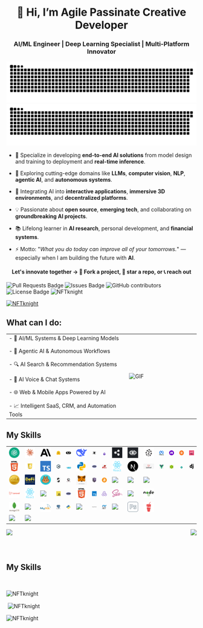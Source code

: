 <h1 align="center" dir="auto">👋 Hi, I’m Agile Passinate Creative Developer</h1>

<p align="center">
  <h3 align="center">AI/ML Engineer | Deep Learning Specialist | Multi-Platform Innovator</h3>

![github contribution grid snake animation](https://raw.githubusercontent.com/nftknight/nftknight/output/github-contribution-grid-snake-dark.svg#gh-dark-mode-only)
![github contribution grid snake animation](https://raw.githubusercontent.com/nftknight/nftknight/output/github-contribution-grid-snake.svg#gh-light-mode-only)

- 🤖 Specialize in developing <strong>end-to-end AI solutions</strong> from model design and training to deployment and <strong>real-time inference</strong>.<br>

- 🧠 Exploring cutting-edge domains like <strong>LLMs</strong>, <strong>computer vision</strong>, <strong>NLP</strong>, <strong>agentic AI</strong>, and <strong>autonomous systems</strong>.<br>

- 🔗 Integrating AI into <strong>interactive applications</strong>, <strong>immersive 3D environments</strong>, and <strong>decentralized platforms</strong>.<br>

- 💡 Passionate about <strong>open source</strong>, <strong>emerging tech</strong>, and collaborating on <strong>groundbreaking AI projects</strong>.<br>

- 📚 Lifelong learner in <strong>AI research</strong>, personal development, and <strong>financial systems</strong>.<br>

- ⚡ Motto: "<em>What you do today can improve all of your tomorrows.</em>" — especially when I am building the future with <strong>AI</strong>.

<h4 align="center">
 Let's innovate together → 🛒 Fork a project, 🌟 star a repo, or 📞 reach out
</h4>
</p>

<img src="https://img.shields.io/github/issues-pr/nftknight/uniswapv3-code" alt="Pull Requests Badge"/> <img src="https://img.shields.io/github/issues/nftknight/uniswapv3-code" alt="Issues Badge"/> <img alt="GitHub contributors" src="https://img.shields.io/github/contributors/nftknight/uniswapv3-code?color=2b9348"> <img src="https://img.shields.io/github/license/nftknight/ReactNative-Expo-OAuth?color=2b9348" alt="License Badge"/> <img src="https://komarev.com/ghpvc/?username=NFTknight&label=Profile%20views&color=0e75b6&style=flat" alt="NFTknight" />

<p align="left"> <a href="https://github.com/nftknight/"><img src="https://github-profile-trophy.vercel.app/?username=nftknight" alt="NFTknight" /></a> </p>

## What can I do:

<table>
  <tr>
  <td width="60%">
  - 🧠 AI/ML Systems & Deep Learning Models
    </br></br>
  - 🤖 Agentic AI & Autonomous Workflows
    </br></br>
  - 🔍 AI Search & Recommendation Systems
    </br></br>
  - 💬 AI Voice & Chat Systems
    </br></br>
  - 🌐 Web & Mobile Apps Powered by AI
    </br></br>
  - 📈 Intelligent SaaS, CRM, and Automation Tools
  </td>
  <td width="35%"><img alt="GIF" src="https://github.com/abhisheknaiidu/abhisheknaiidu/blob/master/code.gif?raw=true" width="100%"/></td>
</table>

## My Skills

<table>
  <tr>
    <td><img src="https://github.com/lucyhunter9411/profile_icon/blob/main/AI/openai.png?raw=true" width="200"></td>
    <td><img src="https://github.com/lucyhunter9411/profile_icon/blob/main/AI/claude.png?raw=true" width="200"></td>
    <td><img src="https://github.com/lucyhunter9411/profile_icon/blob/main/AI/anthrophic.png?raw=true" width="200"></td>
    <td><img src="https://github.com/lucyhunter9411/profile_icon/blob/main/AI/huggingface.png?raw=true" width="200"></td>
    <td><img src="https://github.com/lucyhunter9411/profile_icon/blob/main/AI/langchain.png?raw=true" width="200"></td>
    <td><img src="https://github.com/lucyhunter9411/profile_icon/blob/main/AI/deepseek.png?raw=true" width="200"></td>
    <td><img src="https://github.com/lucyhunter9411/profile_icon/blob/main/AI/retellai.png?raw=true" width="200"></td>
    <td><img src="https://github.com/lucyhunter9411/profile_icon/blob/main/AI/runpod.png?raw=true" width="200"></td>
    <td><img src="https://github.com/lucyhunter9411/profile_icon/blob/main/AI/botpress.png?raw=true" width="200"></td>
    <td><img src="https://github.com/lucyhunter9411/profile_icon/blob/main/AI/voiceflow.png?raw=true" width="200"></td>
    <td><img src="https://github.com/lucyhunter9411/profile_icon/blob/main/AI/pinecone.png?raw=true" width="200"></td>
    <td><img src="https://github.com/lucyhunter9411/profile_icon/blob/main/AI/faiss.png?raw=true" width="200"></td>
    <td><img src="https://github.com/lucyhunter9411/profile_icon/blob/main/AI/make.png?raw=true" width="200"></td>
    <td><img src="https://github.com/lucyhunter9411/profile_icon/blob/main/AI/zapier.png?raw=true" width="200"></td>
    <td><img src="https://github.com/lucyhunter9411/profile_icon/blob/main/AI/n8n.png?raw=true" width="200"></td>
  </tr>
  <tr>
    <td><img src="https://raw.githubusercontent.com/devicons/devicon/master/icons/html5/html5-original-wordmark.svg?raw=true" width="200"></td>
    <td><img src="https://github.com/lucyhunter9411/profile_icon/blob/main/javascript.png?raw=true" width="200"></td>
    <td><img src="https://github.com/lucyhunter9411/profile_icon/blob/main/typescript.png?raw=true" width="200"></td>
    <td><img src="https://github.com/lucyhunter9411/profile_icon/blob/main/Cs.png?raw=true" width="200"></td>
    <td><img src="https://github.com/lucyhunter9411/profile_icon/blob/main/go.png?raw=true" width="200"></td>
    <td><img src="https://github.com/lucyhunter9411/profile_icon/blob/main/python.png?raw=true" width="200"></td>
    <td><img src="https://raw.githubusercontent.com/devicons/devicon/master/icons/php/php-original.svg?raw=true" width="200"></td>
    <td><img src="https://github.com/lucyhunter9411/profile_icon/blob/main/ruby.png?raw=true" width="200"></td>
    <td><img src="https://raw.githubusercontent.com/devicons/devicon/master/icons/react/react-original-wordmark.svg?raw=true" width="200"></td>
    <td><img src="https://github.com/lucyhunter9411/profile_icon/blob/main/next.png?raw=true" width="200"></td>
    <td><img src="https://github.com/lucyhunter9411/profile_icon/blob/main/laravel.png?raw=true" width="200"></td>
    <td><img src="https://github.com/lucyhunter9411/profile_icon/blob/main/vue.png" width="200"></td>
    <td><img src="https://github.com/lucyhunter9411/profile_icon/blob/main/node.png?raw=true" width="200"></td>
    <td><img src="https://github.com/lucyhunter9411/profile_icon/blob/main/fastapi.png?raw=true" width="200"></td>
    <td><img src="https://github.com/lucyhunter9411/profile_icon/blob/main/django.png?raw=true" width="200"></td>
  </tr>
  <tr>
    <td><img src="https://github.com/kroim/profile/blob/master/icons/icon_nft.png?raw=true" width="200"></td>
    <td><img src="https://github.com/kroim/profile/blob/master/icons/icon_defi.png?raw=true" width="200"></td>
    <td><img src="https://github.com/kroim/profile/blob/master/icons/icon_pancake.png?raw=true" width="200"></td>
    <td><img src="https://github.com/kroim/profile/blob/master/icons/icon_solidity.png?raw=true" width="200"></td>
    <td><img src="https://github.com/kroim/profile/blob/master/icons/icon_truffle.png?raw=true" width="200"></td>
    <td><img src="https://github.com/kroim/profile/blob/master/icons/icon_metamask.png?raw=true" width="200"></td>
    <td><img src="https://github.com/kroim/profile/blob/master/icons/icon_pivx.png?raw=true" width="200"></td>
    <td><img src="https://github.com/kroim/profile/blob/master/icons/icon_bitcoin.png?raw=true" width="200"></td>
    <td><img src="https://cdn.iconscout.com/icon/free/png-128/node-1174925.png" width="200"></td>
    <td><img src="https://cdn.iconscout.com/icon/free/png-64/angular-3-226070.png" width="200"></td>
    <td><img src="https://cdn.iconscout.com/icon/free/png-128/vue-282497.png" width="200"></td>
  </tr>
  <tr>
    <td><img src="https://raw.githubusercontent.com/devicons/devicon/master/icons/laravel/laravel-original-wordmark.svg" width="200"/></td>
    <td><img src="https://raw.githubusercontent.com/devicons/devicon/master/icons/react/react-original-wordmark.svg" width="200"/></td>
    <td><img src="https://reactnative.dev/img/header_logo.svg" width="200"/></td>
    <td><img src="https://raw.githubusercontent.com/devicons/devicon/master/icons/javascript/javascript-original.svg" width="200"/></td>
    <td><img src="https://raw.githubusercontent.com/devicons/devicon/master/icons/php/php-original.svg" width="200"/></td>
    <td><img src="https://raw.githubusercontent.com/devicons/devicon/master/icons/html5/html5-original-wordmark.svg" width="200"/></td>
    <td><img src="https://raw.githubusercontent.com/devicons/devicon/master/icons/typescript/typescript-original.svg" width="200"/></td>
    <td><img src="https://raw.githubusercontent.com/devicons/devicon/master/icons/redux/redux-original.svg" width="200"/></td>
    <td><img src="https://raw.githubusercontent.com/devicons/devicon/master/icons/sass/sass-original.svg" width="200"/></td>
    <td><img src="https://www.vectorlogo.zone/logos/tailwindcss/tailwindcss-icon.svg" width="200"/></td>
    <td><img src="https://raw.githubusercontent.com/devicons/devicon/master/icons/nodejs/nodejs-original-wordmark.svg" width="200"/></td>
  </tr>
  <tr>
    <td><img src="https://raw.githubusercontent.com/devicons/devicon/master/icons/mongodb/mongodb-original-wordmark.svg" width="200"/></td>
    <td><img src="https://www.vectorlogo.zone/logos/firebase/firebase-icon.svg" width="200"/></td>
    <td><img src="https://raw.githubusercontent.com/devicons/devicon/master/icons/mysql/mysql-original-wordmark.svg" width="200"/></td>
    <td><img src="https://raw.githubusercontent.com/devicons/devicon/master/icons/postgresql/postgresql-original-wordmark.svg" width="200"/></td>
    <td><img src="https://raw.githubusercontent.com/devicons/devicon/master/icons/python/python-original.svg" width="200"/></td>
    <td><img src="https://www.vectorlogo.zone/logos/git-scm/git-scm-icon.svg" width="200"/></td>
    <td><img src="https://raw.githubusercontent.com/devicons/devicon/master/icons/express/express-original-wordmark.svg" width="200"/></td>
    <td><img src="https://raw.githubusercontent.com/devicons/devicon/master/icons/dot-net/dot-net-original-wordmark.svg" width="200"/></td>
    <td><img src="https://www.vectorlogo.zone/logos/unity3d/unity3d-icon.svg" width="200"/></td>
    <td><img src="https://raw.githubusercontent.com/devicons/devicon/master/icons/photoshop/photoshop-line.svg" width="200"/></td>
    <td><img src="https://raw.githubusercontent.com/devicons/devicon/master/icons/gulp/gulp-plain.svg" width="200"/></td>
  </tr>
  <tr>
    <td><img src="https://www.vectorlogo.zone/logos/figma/figma-icon.svg" width="200"/></td>
    <td><img src="https://www.chartjs.org/media/logo-title.svg" width="200"/></td>
  </tr>
</table>

<img align="left" src="https://visitor-badge.laobi.icu/badge?page_id=NFTknight.NFTknight" />
<img align="right" src="https://img.shields.io/github/followers/NFTknight?label=Follow&style=social" />
<h1 align="center"></h1>
</br></br>

## My Skills

<br>

<p><img align="left" src="https://github-readme-stats.vercel.app/api/top-langs?username=nftknight&show_icons=true&locale=en&layout=compact" alt="NFTknight" /></p> <br>

<p>&nbsp;<img align="center" src="https://github-readme-stats.vercel.app/api?username=NFTknight&show_icons=true&locale=en" alt="NFTknight" /></p>

<p><img align="center" src="https://github-readme-streak-stats.herokuapp.com/?user=NFTknight&" alt="NFTknight" /></p>
